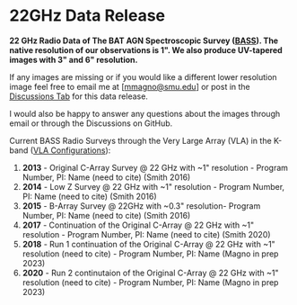 # 22GHz Data Release 
**22 GHz Radio Data of The BAT AGN Spectroscopic Survey ([BASS](https://www.bass-survey.com/)). The native resolution of our observations is 1". We also produce UV-tapered images with 3" and 6" resolution.**

If any images are missing or if you would like a different lower resolution image feel free to email me at [mmagno@smu.edu] or post in the [Discussions Tab](https://github.com/maconmagno/22GHz/discussions) for this data release. 

I would also be happy to answer any questions about the images through email or through the Discussions on GitHub. 

Current BASS Radio Surveys through the Very Large Array (VLA) in the K-band ([VLA Configurations](https://science.nrao.edu/facilities/vla/docs/manuals/oss/performance/resolution)): 
  1. **2013** - Original C-Array Survey @ 22 GHz with ~1" resolution - Program Number, PI: Name                    (need to cite) (Smith 2016) 
  2. **2014** - Low Z Survey @ 22 GHz with ~1" resolution - Program Number, PI: Name                               (need to cite) (Smith 2016)
  3. **2015** - B-Array Survey @ 22GHz with ~0.3" resolution- Program Number, PI: Name                             (need to cite) (Smith 2016)
  4. **2017** - Continuation of the Original C-Array @ 22 GHz with ~1" resolution - Program Number, PI: Name       (need to cite) (Smith 2020)
  5. **2018** - Run 1 continuation of the Original C-Array @ 22 GHz with ~1" resolution (need to cite) - Program Number, PI: Name (Magno in prep 2023)
  6. **2020** - Run 2 continutaion of the Original C-Array @ 22 GHz with ~1" resolution (need to cite) - Program Number, PI: Name (Magno in prep 2023)

